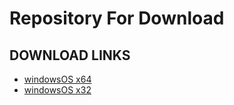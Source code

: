 # Repository For Download

## DOWNLOAD LINKS
* [windowsOS x64](https://github.com/toeflbank/tg-b2b-desktop-app-download/releases/latest/download/Lexis-Installer-win-x64.exe)
* [windowsOS x32](https://github.com/toeflbank/tg-b2b-desktop-app-download/releases/latest/download/Lexis-Installer-win-ia32.exe)

